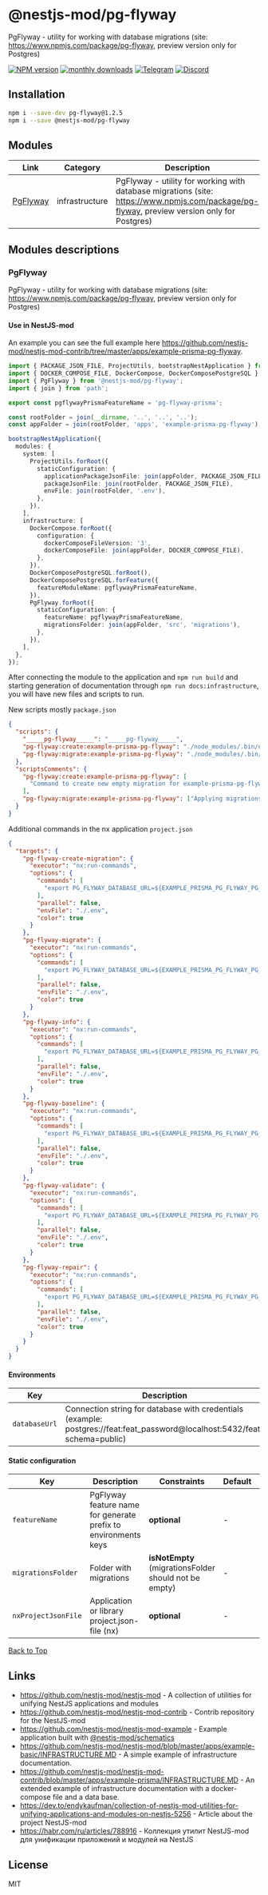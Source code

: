 
# @nestjs-mod/pg-flyway

PgFlyway - utility for working with database migrations (site: https://www.npmjs.com/package/pg-flyway, preview version only for Postgres)

[![NPM version][npm-image]][npm-url] [![monthly downloads][downloads-image]][downloads-url] [![Telegram][telegram-image]][telegram-url] [![Discord][discord-image]][discord-url]

## Installation

```bash
npm i --save-dev pg-flyway@1.2.5
npm i --save @nestjs-mod/pg-flyway
```


## Modules

| Link | Category | Description |
| ---- | -------- | ----------- |
| [PgFlyway](#pgflyway) | infrastructure | PgFlyway - utility for working with database migrations (site: https://www.npmjs.com/package/pg-flyway, preview version only for Postgres) |


## Modules descriptions

### PgFlyway
PgFlyway - utility for working with database migrations (site: https://www.npmjs.com/package/pg-flyway, preview version only for Postgres)

#### Use in NestJS-mod
An example you can see the full example here https://github.com/nestjs-mod/nestjs-mod-contrib/tree/master/apps/example-prisma-pg-flyway.

```typescript
import { PACKAGE_JSON_FILE, ProjectUtils, bootstrapNestApplication } from '@nestjs-mod/common';
import { DOCKER_COMPOSE_FILE, DockerCompose, DockerComposePostgreSQL } from '@nestjs-mod/docker-compose';
import { PgFlyway } from '@nestjs-mod/pg-flyway';
import { join } from 'path';

export const pgflywayPrismaFeatureName = 'pg-flyway-prisma';

const rootFolder = join(__dirname, '..', '..', '..');
const appFolder = join(rootFolder, 'apps', 'example-prisma-pg-flyway');

bootstrapNestApplication({
  modules: {
    system: [
      ProjectUtils.forRoot({
        staticConfiguration: {
          applicationPackageJsonFile: join(appFolder, PACKAGE_JSON_FILE),
          packageJsonFile: join(rootFolder, PACKAGE_JSON_FILE),
          envFile: join(rootFolder, '.env'),
        },
      }),
    ],
    infrastructure: [
      DockerCompose.forRoot({
        configuration: {
          dockerComposeFileVersion: '3',
          dockerComposeFile: join(appFolder, DOCKER_COMPOSE_FILE),
        },
      }),
      DockerComposePostgreSQL.forRoot(),
      DockerComposePostgreSQL.forFeature({
        featureModuleName: pgflywayPrismaFeatureName,
      }),
      PgFlyway.forRoot({
        staticConfiguration: {
          featureName: pgflywayPrismaFeatureName,
          migrationsFolder: join(appFolder, 'src', 'migrations'),
        },
      }),
    ],
  },
});
```

After connecting the module to the application and `npm run build` and starting generation of documentation through `npm run docs:infrastructure`, you will have new files and scripts to run.

New scripts mostly `package.json`

```json
{
  "scripts": {
    "_____pg-flyway_____": "_____pg-flyway_____",
    "pg-flyway:create:example-prisma-pg-flyway": "./node_modules/.bin/nx run example-prisma-pg-flyway:pg-flyway-create-migration",
    "pg-flyway:migrate:example-prisma-pg-flyway": "./node_modules/.bin/nx run example-prisma-pg-flyway:pg-flyway-migrate"
  },
  "scriptsComments": {
    "pg-flyway:create:example-prisma-pg-flyway": [
      "Command to create new empty migration for example-prisma-pg-flyway, for set name pass name to --args, example: npm run pg-flyway:create:appname --args=Init"
    ],
    "pg-flyway:migrate:example-prisma-pg-flyway": ["Applying migrations for example-prisma-pg-flyway"]
  }
}
```

Additional commands in the nx application `project.json`

```json
{
  "targets": {
    "pg-flyway-create-migration": {
      "executor": "nx:run-commands",
      "options": {
        "commands": [
          "export PG_FLYWAY_DATABASE_URL=${EXAMPLE_PRISMA_PG_FLYWAY_PG_FLYWAY_PRISMA_DATABASE_URL} && export PG_FLYWAY_HISTORY_TABLE=__migrations_example_prisma_pg_flyway && export PG_FLYWAY_LOCATIONS=./apps/example-prisma-pg-flyway/src/migrations && ./node_modules/.bin/pg-flyway create --name=${npm_config_args:-NewMigration}"
        ],
        "parallel": false,
        "envFile": "./.env",
        "color": true
      }
    },
    "pg-flyway-migrate": {
      "executor": "nx:run-commands",
      "options": {
        "commands": [
          "export PG_FLYWAY_DATABASE_URL=${EXAMPLE_PRISMA_PG_FLYWAY_PG_FLYWAY_PRISMA_DATABASE_URL} && export PG_FLYWAY_HISTORY_TABLE=__migrations_example_prisma_pg_flyway && export PG_FLYWAY_LOCATIONS=./apps/example-prisma-pg-flyway/src/migrations && ./node_modules/.bin/pg-flyway migrate"
        ],
        "parallel": false,
        "envFile": "./.env",
        "color": true
      }
    },
    "pg-flyway-info": {
      "executor": "nx:run-commands",
      "options": {
        "commands": [
          "export PG_FLYWAY_DATABASE_URL=${EXAMPLE_PRISMA_PG_FLYWAY_PG_FLYWAY_PRISMA_DATABASE_URL} && export PG_FLYWAY_HISTORY_TABLE=__migrations_example_prisma_pg_flyway && export PG_FLYWAY_LOCATIONS=./apps/example-prisma-pg-flyway/src/migrations && ./node_modules/.bin/pg-flyway info"
        ],
        "parallel": false,
        "envFile": "./.env",
        "color": true
      }
    },
    "pg-flyway-baseline": {
      "executor": "nx:run-commands",
      "options": {
        "commands": [
          "export PG_FLYWAY_DATABASE_URL=${EXAMPLE_PRISMA_PG_FLYWAY_PG_FLYWAY_PRISMA_DATABASE_URL} && export PG_FLYWAY_HISTORY_TABLE=__migrations_example_prisma_pg_flyway && export PG_FLYWAY_LOCATIONS=./apps/example-prisma-pg-flyway/src/migrations && ./node_modules/.bin/pg-flyway baseline"
        ],
        "parallel": false,
        "envFile": "./.env",
        "color": true
      }
    },
    "pg-flyway-validate": {
      "executor": "nx:run-commands",
      "options": {
        "commands": [
          "export PG_FLYWAY_DATABASE_URL=${EXAMPLE_PRISMA_PG_FLYWAY_PG_FLYWAY_PRISMA_DATABASE_URL} && export PG_FLYWAY_HISTORY_TABLE=__migrations_example_prisma_pg_flyway && export PG_FLYWAY_LOCATIONS=./apps/example-prisma-pg-flyway/src/migrations && ./node_modules/.bin/pg-flyway validate"
        ],
        "parallel": false,
        "envFile": "./.env",
        "color": true
      }
    },
    "pg-flyway-repair": {
      "executor": "nx:run-commands",
      "options": {
        "commands": [
          "export PG_FLYWAY_DATABASE_URL=${EXAMPLE_PRISMA_PG_FLYWAY_PG_FLYWAY_PRISMA_DATABASE_URL} && export PG_FLYWAY_HISTORY_TABLE=__migrations_example_prisma_pg_flyway && export PG_FLYWAY_LOCATIONS=./apps/example-prisma-pg-flyway/src/migrations && ./node_modules/.bin/pg-flyway repair"
        ],
        "parallel": false,
        "envFile": "./.env",
        "color": true
      }
    }
  }
}
```


#### Environments


| Key    | Description | Sources | Constraints | Default | Value |
| ------ | ----------- | ------- | ----------- | ------- | ----- |
|`databaseUrl`|Connection string for database with credentials (example: postgres://feat:feat_password@localhost:5432/feat?schema=public)|`obj['databaseUrl']`, `process.env['DATABASE_URL']`|**isNotEmpty** (databaseUrl should not be empty)|-|-|

#### Static configuration


| Key    | Description | Constraints | Default | Value |
| ------ | ----------- | ----------- | ------- | ----- |
|`featureName`|PgFlyway feature name for generate prefix to environments keys|**optional**|-|-|
|`migrationsFolder`|Folder with migrations|**isNotEmpty** (migrationsFolder should not be empty)|-|-|
|`nxProjectJsonFile`|Application or library project.json-file (nx)|**optional**|-|-|

[Back to Top](#modules)

## Links

* https://github.com/nestjs-mod/nestjs-mod - A collection of utilities for unifying NestJS applications and modules
* https://github.com/nestjs-mod/nestjs-mod-contrib - Contrib repository for the NestJS-mod
* https://github.com/nestjs-mod/nestjs-mod-example - Example application built with [@nestjs-mod/schematics](https://github.com/nestjs-mod/nestjs-mod/tree/master/libs/schematics)
* https://github.com/nestjs-mod/nestjs-mod/blob/master/apps/example-basic/INFRASTRUCTURE.MD - A simple example of infrastructure documentation.
* https://github.com/nestjs-mod/nestjs-mod-contrib/blob/master/apps/example-prisma/INFRASTRUCTURE.MD - An extended example of infrastructure documentation with a docker-compose file and a data base.
* https://dev.to/endykaufman/collection-of-nestjs-mod-utilities-for-unifying-applications-and-modules-on-nestjs-5256 - Article about the project NestJS-mod
* https://habr.com/ru/articles/788916 - Коллекция утилит NestJS-mod для унификации приложений и модулей на NestJS


## License

MIT

[npm-image]: https://badgen.net/npm/v/@nestjs-mod/pg-flyway
[npm-url]: https://npmjs.org/package/@nestjs-mod/pg-flyway
[telegram-image]: https://img.shields.io/badge/group-telegram-blue.svg?maxAge=2592000
[telegram-url]: https://t.me/nestjs_mod
[discord-image]: https://img.shields.io/badge/discord-online-brightgreen.svg
[discord-url]: https://discord.gg/meY7UXaG
[downloads-image]: https://badgen.net/npm/dm/@nestjs-mod/pg-flyway
[downloads-url]: https://npmjs.org/package/@nestjs-mod/pg-flyway
